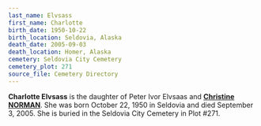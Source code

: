 ```yaml
---
last_name: Elvsass
first_name: Charlotte
birth_date: 1950-10-22
birth_location: Seldovia, Alaska
death_date: 2005-09-03
death_location: Homer, Alaska
cemetery: Seldovia City Cemetery
cemetery_plot: 271
source_file: Cemetery Directory
---
```

**Charlotte   Elvsass** is the daughter of Peter Ivor Elvsaas and [**Christine NORMAN**](./Saracoff_Christine.md). She was born October 22, 1950 in Seldovia and died September 3, 2005.  She is buried in the Seldovia City Cemetery in Plot #271.  
